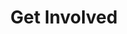 ---
title: Get Involved
seo:
  page_description: "Support the Alliance for Cancer Care Equity (ACCE). Donate, volunteer, or partner with us to make a difference in the fight for cancer care equity."
  canonical_url:
  featured_image:
  featured_image_alt:
  author_twitter_handle:
  open_graph_type:
  no_index: false
content_blocks:
  - _bookshop_name: contact/hero
    title: Get Involved
    description: "Your generous contribution makes a world of difference. Join us in the fight for cancer care equity. Donate, volunteer, or partner with us—every action helps."

  - _bookshop_name: pricing/table
    pricing_tier:
      - tier: One-Time Donation
        highlight_tier: false
        description: Make a single, impactful contribution to support our ongoing projects and patient care.
        currency_symbol: $
        price: 50
        has_discount: false
        discount_price: 0
        features:
          - item: Supports treatment costs
            active_feature: true
          - item: Helps purchase medical equipment
            active_feature: true
          - item: Funds vital cancer research
            active_feature: true
          - item: Provides immediate support
            active_feature: true
        button:
          link: https://www.paypal.com/
          text: Donate Now
      - tier: Monthly Donor
        highlight_tier: true
        description: Become a "Partner in Hope, Cure, and Equity" with a recurring monthly gift.
        currency_symbol: $
        price: 25
        has_discount: false
        discount_price: 0
        features:
          - item: Provides steady, reliable funding
            active_feature: true
          - item: Sustains long-term patient support
            active_feature: true
          - item: Enables better program planning
            active_feature: true
          - item: Exclusive updates for partners
            active_feature: true
          - item: Join a community of supporters
            active_feature: true
        button:
          link: https://www.paypal.com/
          text: Become a Partner
      - tier: Champions Campaign
        highlight_tier: false
        description: Start your own fundraiser and become an ACCE Champion for cancer care equity.
        currency_symbol:
        price:
        has_discount: false
        discount_price:
        features:
          - item: Fundraise on our behalf
            active_feature: true
          - item: Rally your community for a cause
            active_feature: true
          - item: Recognition on our website
            active_feature: true
          - item: Make a significant collective impact
            active_feature: true
        button:
          link: /contact
          text: Start a Campaign

  - _bookshop_name: global/faq
    title: Donation
    title_suffix: Questions
    description: Your trust is important to us. Here are answers to some common questions about how you can contribute to our mission.
    FAQ:
      - title: What payment methods do you accept?
        description: We accept secure online donations via Debit/Credit Card and PayPal. You can also donate via Interac e-Transfer (in Canada) or MoMo (in Ghana). Cheques are also welcome.
      - title: Is my donation tax-deductible?
        description: Yes, Alliance for Cancer Care Equity is a registered charity in Canada. All donations are tax-deductible as allowed by law.
      - title: Where does my donation go?
        description: Your donation directly funds cancer treatments, supports community healthcare centers, and advances cancer research in both Canada and Ghana.
      - title: Can my company get involved?
        description: Absolutely. We welcome corporate partnerships and giving. Please visit our Partners page or contact us to learn more.
      - title: How can I get a receipt for my donation?
        description: Donation receipts are automatically issued for online donations. For other methods, please contact us and we will gladly provide one.

  - _bookshop_name: contact/form
    address:
      heading: Mailing Address
      address: 226 David Elsey Street, Kitchener, ON. N2A 4L5, Canada
    phone:
      heading: Phone
      cell: +1-226-698-2573
      image: /images/contact/call-add.svg
      image_alt: Phone Icon
    email:
      heading: Email
      email: support@allianceforcancercareequity.ca
      image: /images/contact/directbox-send.svg
      image_alt: Email Icon
    form:
      heading: Volunteer or Partner With Us
      description: >-
        <p><b>Volunteering:</b> We are looking for passionate volunteers for fundraising, social media, and community outreach. Let us know your interests in the message!</p><br>
        <p><b>Partnerships:</b> If your organization wants to make a difference, send us a message to discuss partnership opportunities.</p><br>
        <p><b>General Inquiries:</b> For any other questions, please feel free to reach out using the form below.</p>
      fullname:
        heading: Full Name
        placeholder: Enter Your Full Name
      phone_number:
        heading: Phone Number
        placeholder: Enter Your Phone Number
      email:
        heading: Email Address
        placeholder: Enter Your Email Address
      message:
        heading: Your Message
        placeholder: Tell us how you'd like to get involved or ask your question here...
      submit_button:
        text: Send Message
---